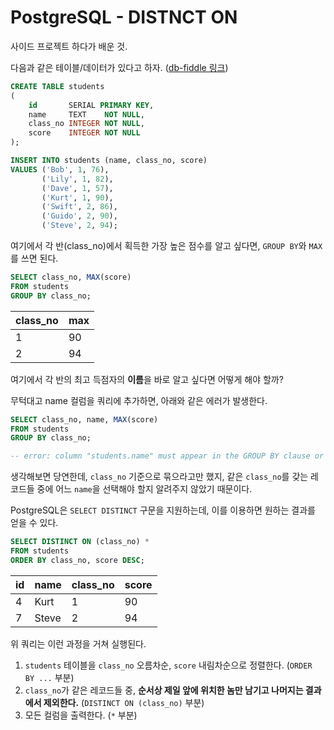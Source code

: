 # PostgreSQL - DISTNCT ON

사이드 프로젝트 하다가 배운 것.

다음과 같은 테이블/데이터가 있다고 하자. ([db-fiddle 링크](https://www.db-fiddle.com/f/dLGvHhfLFV9eKMrD44DbeR/0))

```sql
CREATE TABLE students
(
    id       SERIAL PRIMARY KEY,
    name     TEXT    NOT NULL,
    class_no INTEGER NOT NULL,
    score    INTEGER NOT NULL
);

INSERT INTO students (name, class_no, score)
VALUES ('Bob', 1, 76),
       ('Lily', 1, 82),
       ('Dave', 1, 57),
       ('Kurt', 1, 90),
       ('Swift', 2, 86),
       ('Guido', 2, 90),
       ('Steve', 2, 94);
```

여기에서 각 반(class_no)에서 획득한 가장 높은 점수를 알고 싶다면, `GROUP BY`와 `MAX`를 쓰면 된다.

```sql
SELECT class_no, MAX(score)
FROM students
GROUP BY class_no;
```

| class_no | max |
| -------- | --- |
| 1        | 90  |
| 2        | 94  |

여기에서 각 반의 최고 득점자의 **이름**을 바로 알고 싶다면 어떻게 해야 할까?

무턱대고 name 컬럼을 쿼리에 추가하면, 아래와 같은 에러가 발생한다.

```sql
SELECT class_no, name, MAX(score)
FROM students
GROUP BY class_no;

-- error: column "students.name" must appear in the GROUP BY clause or be used in an aggregate function
```

생각해보면 당연한데, `class_no` 기준으로 묶으라고만 했지, 같은 `class_no`를 갖는 레코드들 중에 어느 `name`을 선택해야 할지 알려주지 않았기 때문이다.

PostgreSQL은 `SELECT DISTINCT` 구문을 지원하는데, 이를 이용하면 원하는 결과를 얻을 수 있다.

```sql
SELECT DISTINCT ON (class_no) *
FROM students
ORDER BY class_no, score DESC;
```

| id  | name  | class_no | score |
| --- | ----- | -------- | ----- |
| 4   | Kurt  | 1        | 90    |
| 7   | Steve | 2        | 94    |

위 쿼리는 이런 과정을 거쳐 실행된다.

1. `students` 테이블을 `class_no` 오름차순, `score` 내림차순으로 정렬한다. (`ORDER BY ...` 부분)
2. `class_no`가 같은 레코드들 중, **순서상 제일 앞에 위치한 놈만 남기고 나머지는 결과에서 제외한다.** (`DISTINCT ON (class_no)` 부분)
3. 모든 컬럼을 출력한다. (`*` 부분)